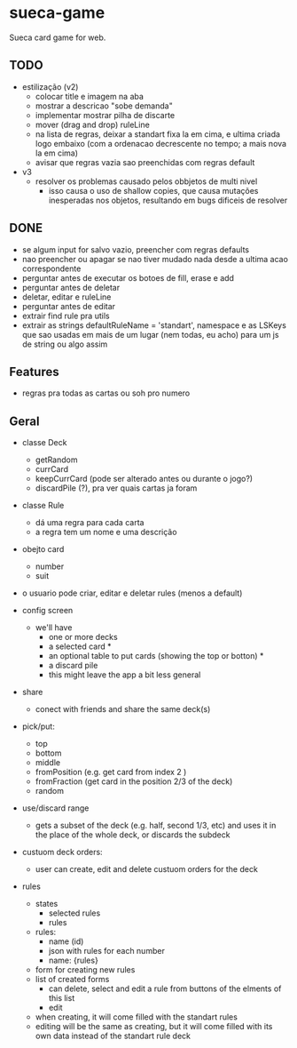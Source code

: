 # sueca-game
Sueca card game for web.

## TODO
- estilização (v2)
  - colocar title e imagem na aba
  - mostrar a descricao "sobe demanda"
  - implementar mostrar pilha de discarte
  - mover (drag and drop) ruleLine
  - na lista de regras, deixar a standart fixa la em cima, e ultima criada logo embaixo (com a ordenacao decrescente no tempo; a mais nova la em cima)
  - avisar que regras vazia sao preenchidas com regras default
- v3
  - resolver os problemas causado pelos obbjetos de multi nivel
    - isso causa o uso de shallow copies, que causa mutações inesperadas nos objetos, resultando em bugs dificeis de resolver

## DONE
- se algum input for salvo vazio, preencher com regras defaults
- nao preencher ou apagar se nao tiver mudado nada desde a ultima acao correspondente
- perguntar antes de executar os botoes de fill, erase e add
- perguntar antes de deletar
- deletar, editar e ruleLine
- perguntar antes de editar
- extrair find rule pra utils
- extrair as strings defaultRuleName = 'standart', namespace e as LSKeys que sao usadas em mais de um lugar (nem todas, eu acho) para um js de string ou algo assim


## Features
- regras pra todas as cartas ou soh pro numero

## Geral
- classe Deck
    - getRandom
    - currCard
    - keepCurrCard (pode ser alterado antes ou durante o jogo?)
    - discardPile (?), pra ver quais cartas ja foram
- classe Rule
    - dá uma regra para cada carta
    - a regra tem um nome e uma descrição
- obejto card
    - number
    - suit
- o usuario pode criar, editar e deletar rules (menos a default)
- config screen
  - we'll have
    - one or more decks
    - a selected card *
    - an optional table to put cards (showing the top or botton) *
    - a discard pile
    * this might leave the app a bit less general

- share
    - conect with friends and share the same deck(s)

- pick/put:
    - top
    - bottom
    - middle
    - fromPosition (e.g. get card from index 2 )
    - fromFraction (get card in the position 2/3 of the deck)
    - random

- use/discard range
    - gets a subset of the deck (e.g. half, second 1/3, etc) and uses it in the place of the whole deck, or discards the subdeck

- custuom deck orders:
    - user can create, edit and delete custuom orders for the deck

- rules
    - states
        - selected rules
        - rules
    - rules:
        - name (id)
        - json with rules for each number
        - name: {rules}
    - form for creating new rules
    - list of created forms
        - can delete, select and edit a rule from buttons of the elments of this list
        - edit 
    - when creating, it will come filled with the standart rules
    - editing will be the same as creating, but it will come filled with its own data instead of the standart rule deck
